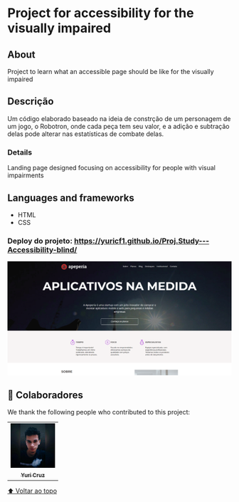 # Project for accessibility for the visually impaired
<!---Esses são exemplos. Veja https://shields.io para outras pessoas ou para personalizar este conjunto de escudos. Você pode querer incluir dependências, status do projeto e informações de licença aqui--->
## About
Project to learn what an accessible page should be like for the visually impaired<br>

## Descrição
Um código elaborado baseado na ideia de constrção de um personagem de um jogo, o Robotron, onde cada peça tem seu valor, e a adição e subtração delas pode alterar nas estatísticas de combate delas.

### Details

Landing page designed focusing on accessibility for people with visual impairments

<div id='comeco'>
 </div>

## Languages and frameworks
- HTML
- CSS

### Deploy do projeto: https://yuricf1.github.io/Proj.Study---Accessibility-blind/

<img src="https://raw.githubusercontent.com/YuriCF1/Proj.Study---Accessibility-blind/main/example.png" alt="imagem do site">


## 🤝 Colaboradores

We thank the following people who contributed to this project:

<table>
  <tr>
    <td align="center">
      <a href="https://www.linkedin.com/in/yf19/">
        <img src="https://github.com/YuriCF1/YuriCF1/blob/main/99689063.jpg" width="100px;" alt="Foto do Yuri Cruz no GitHub"/><br>
        <sub>
          <b>Yuri Cruz</b>
        </sub>
      </a>
    </td>
 
</table>


[⬆ Voltar ao topo](#comeco)<br>




